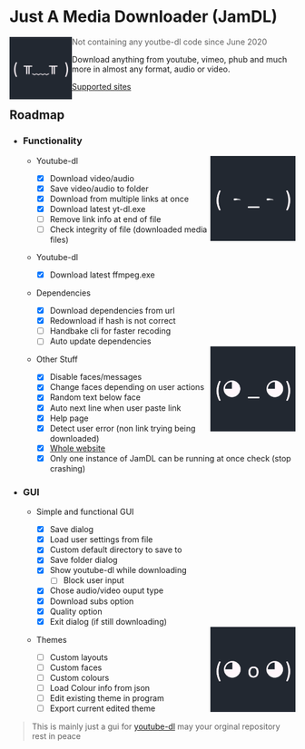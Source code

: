 # Just A Media Downloader (JamDL)

<img align="left" width="110" height="110" src="https://raw.githubusercontent.com/B0N3head/Just-A-Media-Downloader/master/JamDL/Resources/cry.png">

>Not containing any youtbe-dl code since June 2020

Download anything from youtube, vimeo, phub and much more in almost any format, audio or video.

[Supported sites](https://ytdl-org.github.io/youtube-dl/supportedsites.html)


## Roadmap
 - ### Functionality
      
      <img align="right" width="150" height="150" src="https://raw.githubusercontent.com/B0N3head/Just-A-Media-Downloader/master/JamDL/Resources/bored.png">
      
	- Youtube-dl
		- [x] Download video/audio
		- [x] Save video/audio to folder
		- [x] Download from multiple links at once
		- [x] Download latest yt-dl.exe
		- [ ] Remove link info at end of file
		- [ ] Check integrity of file (downloaded media files)
	- Youtube-dl
		- [x] Download latest ffmpeg.exe
	- Dependencies
		- [x] Download dependencies from url
		- [x] Redownload if hash is not correct
		- [ ] Handbake cli for faster recoding
		- [ ] Auto update dependencies 
    
      <img align="right" width="150" height="150" src="https://raw.githubusercontent.com/B0N3head/Just-A-Media-Downloader/master/JamDL/Resources/nutral.png">
      
	- Other Stuff
 		- [x] Disable faces/messages
		- [x] Change faces depending on user actions
		- [x] Random text below face
		- [x] Auto next line when user paste link
		- [x] Help page
		- [x] Detect user error (non link trying being downloaded)
		- [x] [Whole website](https://bonehead.xyz/jamdl.html)
		- [x] Only one instance of JamDL can be running at once check (stop crashing)
    
 - ### GUI
	- Simple and functional GUI
		- [X] Save dialog
		- [X] Load user settings from file
		- [X] Custom default directory to save to
		- [X] Save folder dialog
		- [X] Show youtube-dl while downloading
		  - [ ] Block user input
		- [X] Chose audio/video ouput type
		- [X] Download subs option 
		- [X] Quality option 
 		- [X] Exit dialog (if still downloading)
    
 		 <img align="right" width="150" height="150" src="https://raw.githubusercontent.com/B0N3head/Just-A-Media-Downloader/master/JamDL/Resources/excited.png">
     
	- Themes
  		- [ ] Custom layouts
		- [ ] Custom faces
		- [ ] Custom colours
		- [ ] Load Colour info from json
		- [ ] Edit existing theme in program
		- [ ] Export current edited theme
    
> This is mainly just a gui for [youtube-dl](http://yt-dl.org/) may your orginal repository rest in peace

